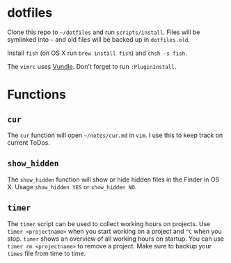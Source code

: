 # dotfiles

Clone this repo to `~/dotfiles` and run `scripts/install`. Files will be symlinked into `~` and old files will be backed up in `dotfiles.old`.

Install `fish` (on OS X run `brew install fish`) and `chsh -s fish`.

The `vimrc` uses [Vundle](https://github.com/VundleVim/Vundle.vim). Don't forget to run `:PluginInstall`.

# Functions

## `cur`

The `cur` function will open `~/notes/cur.md` in `vim`. I use this to keep track on current ToDos.

## `show_hidden`

The `show_hidden` function will show or hide hidden files in the Finder in OS X. Usage `show_hidden YES` or `show_hidden NO`.

## `timer`

The `timer` script can be used to collect working hours on projects. Use `timer <projectname>` when you start working on a project and `^C` when you stop. `timer` shows an overview of all working hours on startup. You can use `timer rm <projectname>` to remove a project. Make sure to backup your `times` file from time to time.
